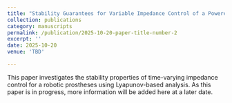 ```yaml
---
title: "Stability Guarantees for Variable Impedance Control of a Powered Ankle-Knee Prosthesis"
collection: publications
category: manuscripts
permalink: /publication/2025-10-20-paper-title-number-2
excerpt: ''
date: 2025-10-20
venue: 'TBD'

---
```

 This paper investigates the stability properties of time-varying impedance control for a robotic prostheses using Lyapunov-based analysis. As this paper is in progress, more information will be added here at a later date.
